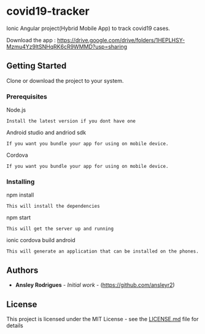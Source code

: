 # covid19-tracker

Ionic Angular project(Hybrid Mobile App) to track covid19 cases.

Download the app : https://drive.google.com/drive/folders/1HEPLHSY-Mzmu4Yz9ltSNHqRK6cR9WMMD?usp=sharing


## Getting Started

Clone or download the project to your system.

### Prerequisites

Node.js 

```
Install the latest version if you dont have one
```

Android studio and andriod sdk
```
If you want you bundle your app for using on mobile device.
```

Cordova
```
If you want you bundle your app for using on mobile device.
```

### Installing

npm install

```
This will install the dependencies
```

npm start
```
This will get the server up and running
```

ionic cordova build android
```
This will generate an application that can be installed on the phones.
```


## Authors

* **Ansley Rodrigues** - *Initial work* - (https://github.com/ansleyr2)

## License

This project is licensed under the MIT License - see the [LICENSE.md](LICENSE.md) file for details
